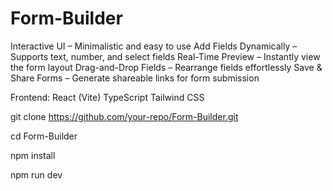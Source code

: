 # Form-Builder


Interactive UI – Minimalistic and easy to use
Add Fields Dynamically – Supports text, number, and select fields
Real-Time Preview – Instantly view the form layout
Drag-and-Drop Fields – Rearrange fields effortlessly
Save & Share Forms – Generate shareable links for form submission


Frontend:
React (Vite)
TypeScript
Tailwind CSS



git clone https://github.com/your-repo/Form-Builder.git

cd Form-Builder

npm install

npm run dev

